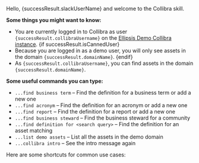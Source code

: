 Hello, {successResult.slackUserName} and welcome to the Collibra skill.

**Some things you might want to know:**
- You are currently logged in to Collibra as user `{successResult.collibraUsername}` on the [Ellipsis Demo Collibra instance]({successResult.collibraInstanceUrl}). 
{if successResult.isCannedUser}
- Because you are logged in as a demo user, you will only see assets in the domain `{successResult.domainName}`.
{endif}
- As `{successResult.collibraUsername}`, you can find assets in the domain `{successResult.domainName}`. 

**Some useful commands you can type:**
- `...find business term` – Find the definition for a business term or add a new one
- `...find acronym` – Find the definition for an acronym or add a new one
- `...find report` – Find the definition for a report or add a new one
- `...find business steward` – Find the business steward for a community
- `...find definition for <search query>` – Find the definition for an asset matching <search query>
- `...list demo assets` – List all the assets in the demo domain
- `...collibra intro` – See the intro message again

Here are some shortcuts for common use cases: